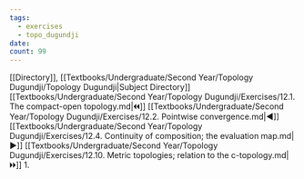 ```yaml
---
tags:
  - exercises
  - topo_dugundji
date: 
count: 99
---
```

[[Directory]], [[Textbooks/Undergraduate/Second Year/Topology Dugundji/Topology Dugundji|Subject Directory]]
[[Textbooks/Undergraduate/Second Year/Topology Dugundji/Exercises/12.1. The compact-open topology.md|🞀🞀]] [[Textbooks/Undergraduate/Second Year/Topology Dugundji/Exercises/12.2. Pointwise convergence.md|◀]] [[Textbooks/Undergraduate/Second Year/Topology Dugundji/Exercises/12.4. Continuity of composition; the evaluation map.md|▶]] [[Textbooks/Undergraduate/Second Year/Topology Dugundji/Exercises/12.10. Metric topologies; relation to the c-topology.md|🞂🞂]]
1. 